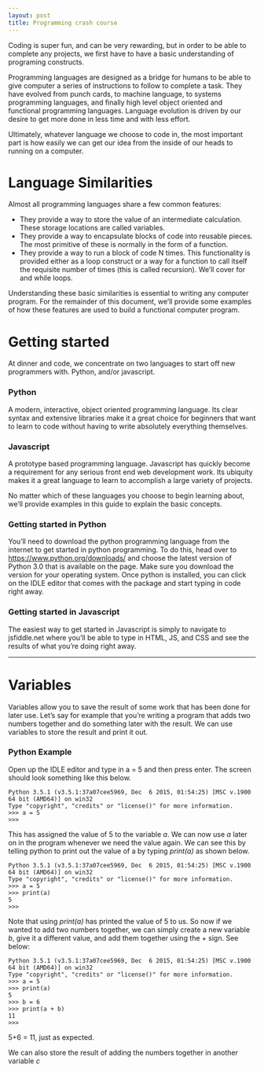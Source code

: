 ```yaml
---
layout: post
title: Programming crash course
---
```


Coding is super fun, and can be very rewarding, but in order to be able 
to complete any projects, we first have to have a basic understanding of 
programing constructs.

Programming languages are designed as a bridge for humans to be able to 
give computer a series of instructions to follow to complete a task. 
They have evolved from punch cards, to machine language, to systems 
programming languages, and finally high level object oriented and 
functional programming languages. Language evolution is driven by our 
desire to get more done in less time and with less effort.

Ultimately, whatever language we choose to code in, the most important 
part is how easily we can get our idea from the inside of our heads to 
running on a computer.

# Language Similarities

Almost all programming languages share a few common features:

- They provide a way to store the value of an intermediate calculation. 
These storage locations are called variables.
- They provide a way to encapsulate blocks of code into reusable pieces. 
The most primitive of these is normally in the form of a function.
- They provide a way to run a block of code N times. This functionality 
is provided either as a loop construct or a way for a function to call 
itself the requisite number of times (this is called recursion). We’ll 
cover for and while loops.

Understanding these basic similarities is essential to writing any 
computer program. For the remainder of this document, we’ll provide some 
examples of how these features are used to build a functional computer 
program.

# Getting started

At dinner and code, we concentrate on two languages to start off new 
programmers with. Python, and/or javascript.

### Python
A modern, interactive, object oriented programming language. Its clear 
syntax and extensive libraries make it a great choice for beginners that 
want to learn to code without having to write absolutely everything 
themselves.

### Javascript
A prototype based programming language. Javascript has quickly become a 
requirement for any serious front end web development work. Its ubiquity 
makes it a great language to learn to accomplish a large variety of 
projects.

No matter which of these languages you choose to begin learning about, 
we’ll provide examples in this guide to explain the basic concepts.

### Getting started in Python

You’ll need to download the python programming language from the 
internet to get started in python programming. To do this, head over to 
https://www.python.org/downloads/ and choose the latest version of 
Python 3.0 that is available on the page. Make sure you download the 
version for your operating system. Once python is installed, you can 
click on the IDLE editor that comes with the package and start typing 
in code right away.

### Getting started in Javascript
The easiest way to get started in Javascript is simply to navigate to 
jsfiddle.net where you’ll be able to type in HTML, JS, and CSS and see 
the results of what you’re doing right away.

---

# Variables
Variables allow you to save the result of some work that has been done 
for later use. Let’s say for example that you’re writing a program that 
adds two numbers together and do something later with the result. We can 
use variables to store the result and print it out. 

### Python Example
Open up the IDLE editor and type in a = 5 and then press enter. The 
screen should look something like this below.

```
Python 3.5.1 (v3.5.1:37a07cee5969, Dec  6 2015, 01:54:25) [MSC v.1900 64 bit (AMD64)] on win32
Type "copyright", "credits" or "license()" for more information.
>>> a = 5
>>> 
```

This has assigned the value of 5 to the variable _a_. We can now use _a_ 
later on in the program whenever we need the value again. We can see 
this by telling python to print out the value of a by typing _print(a)_ 
as shown below.

```
Python 3.5.1 (v3.5.1:37a07cee5969, Dec  6 2015, 01:54:25) [MSC v.1900 64 bit (AMD64)] on win32
Type "copyright", "credits" or "license()" for more information.
>>> a = 5
>>> print(a)
5
>>>
```

Note that using _print(a)_ has printed the value of 5 to us. So now if 
we wanted to add two numbers together, we can simply create a new 
variable _b_, give it a different value, and add them together using 
the + sign. See below:

```
Python 3.5.1 (v3.5.1:37a07cee5969, Dec  6 2015, 01:54:25) [MSC v.1900 64 bit (AMD64)] on win32
Type "copyright", "credits" or "license()" for more information.
>>> a = 5
>>> print(a)
5
>>> b = 6
>>> print(a + b)
11
>>>
```
5+6 = 11, just as expected. 

We can also store the result of adding the numbers together in another 
variable _c_

